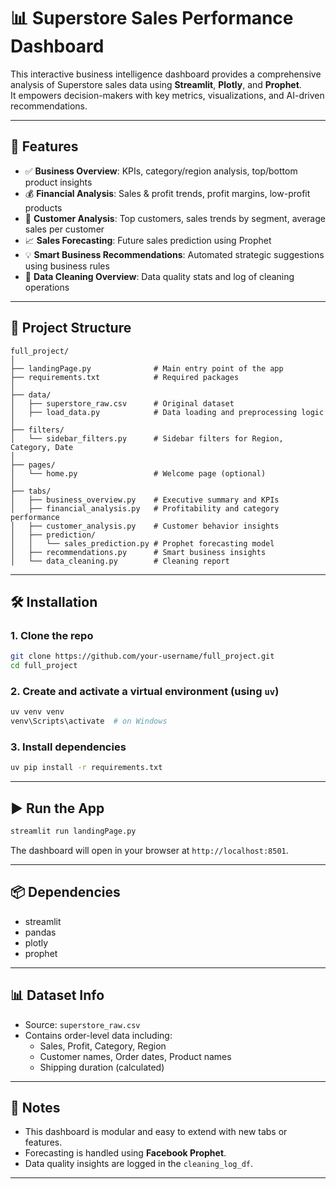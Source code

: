 # 📊 Superstore Sales Performance Dashboard

This interactive business intelligence dashboard provides a comprehensive analysis of Superstore sales data using **Streamlit**, **Plotly**, and **Prophet**.  
It empowers decision-makers with key metrics, visualizations, and AI-driven recommendations.

---

## 🚀 Features

- ✅ **Business Overview**: KPIs, category/region analysis, top/bottom product insights  
- 💰 **Financial Analysis**: Sales & profit trends, profit margins, low-profit products  
- 👥 **Customer Analysis**: Top customers, sales trends by segment, average sales per customer  
- 📈 **Sales Forecasting**: Future sales prediction using Prophet  
- 💡 **Smart Business Recommendations**: Automated strategic suggestions using business rules  
- 🧹 **Data Cleaning Overview**: Data quality stats and log of cleaning operations

---

## 🧱 Project Structure

```
full_project/
│
├── landingPage.py              # Main entry point of the app
├── requirements.txt            # Required packages
│
├── data/
│   ├── superstore_raw.csv      # Original dataset
│   ├── load_data.py            # Data loading and preprocessing logic
│
├── filters/
│   └── sidebar_filters.py      # Sidebar filters for Region, Category, Date
│
├── pages/
│   └── home.py                 # Welcome page (optional)
│
├── tabs/
│   ├── business_overview.py    # Executive summary and KPIs
│   ├── financial_analysis.py   # Profitability and category performance
│   ├── customer_analysis.py    # Customer behavior insights
│   ├── prediction/
│   │   └── sales_prediction.py # Prophet forecasting model
│   ├── recommendations.py      # Smart business insights
│   └── data_cleaning.py        # Cleaning report
```

---

## 🛠️ Installation

### 1. Clone the repo

```bash
git clone https://github.com/your-username/full_project.git
cd full_project
```

### 2. Create and activate a virtual environment (using `uv`)

```bash
uv venv venv
venv\Scripts\activate  # on Windows
```

### 3. Install dependencies

```bash
uv pip install -r requirements.txt
```

---

## ▶️ Run the App

```bash
streamlit run landingPage.py
```

The dashboard will open in your browser at `http://localhost:8501`.

---

## 📦 Dependencies

- streamlit
- pandas
- plotly
- prophet

---

## 📊 Dataset Info

- Source: `superstore_raw.csv`  
- Contains order-level data including:
  - Sales, Profit, Category, Region
  - Customer names, Order dates, Product names
  - Shipping duration (calculated)

---

## 📍 Notes

- This dashboard is modular and easy to extend with new tabs or features.
- Forecasting is handled using **Facebook Prophet**.
- Data quality insights are logged in the `cleaning_log_df`.

---


